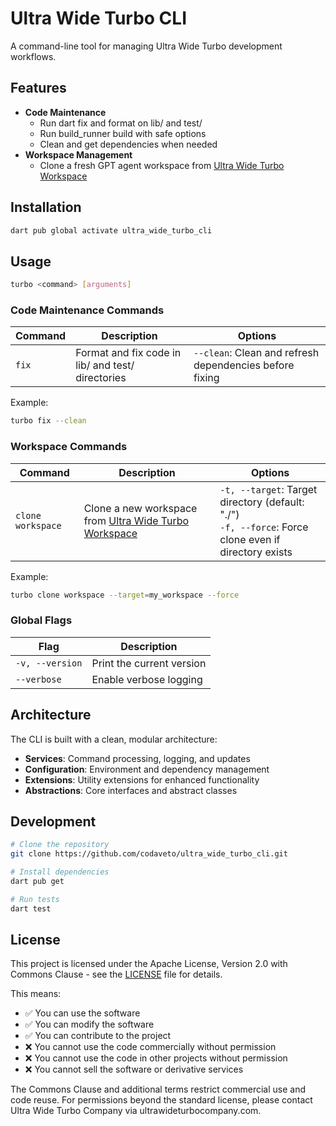 # Ultra Wide Turbo CLI

A command-line tool for managing Ultra Wide Turbo development workflows.

## Features

- **Code Maintenance**
  - Run dart fix and format on lib/ and test/
  - Run build_runner build with safe options
  - Clean and get dependencies when needed
- **Workspace Management**
  - Clone a fresh GPT agent workspace from [Ultra Wide Turbo Workspace](https://github.com/ultrawideturbodev/ultra_wide_turbo_workspace)

## Installation

```bash
dart pub global activate ultra_wide_turbo_cli
```

## Usage

```bash
turbo <command> [arguments]
```

### Code Maintenance Commands

| Command | Description | Options |
|---------|-------------|---------|
| `fix` | Format and fix code in lib/ and test/ directories | `--clean`: Clean and refresh dependencies before fixing |

Example:
```bash
turbo fix --clean
```

### Workspace Commands

| Command | Description | Options |
|---------|-------------|---------|
| `clone workspace` | Clone a new workspace from [Ultra Wide Turbo Workspace](https://github.com/ultrawideturbodev/ultra_wide_turbo_workspace) | `-t, --target`: Target directory (default: "./") <br> `-f, --force`: Force clone even if directory exists |

Example:
```bash
turbo clone workspace --target=my_workspace --force
```

### Global Flags

| Flag | Description |
|------|-------------|
| `-v, --version` | Print the current version |
| `--verbose` | Enable verbose logging |

## Architecture

The CLI is built with a clean, modular architecture:

- **Services**: Command processing, logging, and updates
- **Configuration**: Environment and dependency management
- **Extensions**: Utility extensions for enhanced functionality
- **Abstractions**: Core interfaces and abstract classes

## Development

```bash
# Clone the repository
git clone https://github.com/codaveto/ultra_wide_turbo_cli.git

# Install dependencies
dart pub get

# Run tests
dart test
```

## License

This project is licensed under the Apache License, Version 2.0 with Commons Clause - see the [LICENSE](LICENSE) file for details.

This means:
- ✅ You can use the software
- ✅ You can modify the software
- ✅ You can contribute to the project
- ❌ You cannot use the code commercially without permission
- ❌ You cannot use the code in other projects without permission
- ❌ You cannot sell the software or derivative services

The Commons Clause and additional terms restrict commercial use and code reuse. For permissions beyond the standard license, please contact Ultra Wide Turbo Company via ultrawideturbocompany.com.
